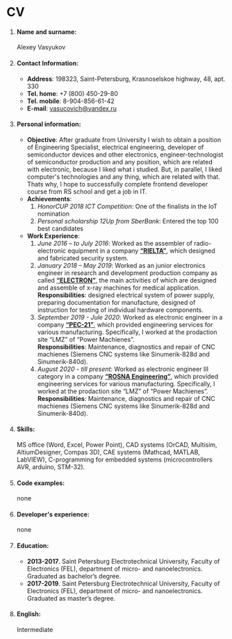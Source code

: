 # CV

1) #### Name and surname:
    Alexey Vasyukov
2) #### Contact Information:
    * __Address__: 198323, Saint-Petersburg, Krasnoselskoe highway, 48, apt. 330
    * __Tel. home__: +7 (800) 450-29-80
    * __Tel. mobile__: 8-904-856-61-42
    * __E-mail__: <vasucovich@yandex.ru>
3) #### Personal information:
    * __Objective__:
        After graduate from University I wish to obtain a position of Engineering Specialist, electrical engineering, developer of semiconductor devices and other electronics, engineer-technologist of semiconductor production and any position, which are related with electronic, because I liked what i studied. But, in parallel, I liked computer's technologies and any thing, which are related with that. Thats why, I hope to successfully complete frontend developer course from RS school and get a job in IT.
    * __Achievements__:
        1) _HonorCUP 2018 ICT Competition_: One of the finalists in the IoT nomination
        2) _Personal scholarship 12Up from SberBank_: Entered the top 100 best candidates
    * __Work Experience__:
        1) *June 2016 – to July 2016*: Worked as the assembler of radio-electronic equipment in a company [__“RIELTA”__](https://rielta.ru/), which designed and fabricated security system.
        2) *January 2018 – May 2019*: Worked as an junior electronics engineer in research and development production company as called [__“ELECTRON”__](https://electronxray.com/), the main activities of which are designed and assemble of x-ray machines for medical application.\
        **Responsibilities**: designed electrical system of power supply, preparing
documentation for manufacture, designed of instruction for testing of individual hardware components.
        3) *September 2019 - Jule 2020*: Worked as electronic engineer in a company [__“PEC-21”__](https://pec21.ru/), which provided engineering services for various manufacturing. Specifically, I worked at the prodaction site “LMZ” of “Power Machienes”.\
        **Responsibilities**: Maintenance, diagnostics and repair of CNC machienes (Siemens CNC systems like Sinumerik-828d and Sinumerik-840d). 
        4) *August 2020 - till present*: Worked as electronic engineer III category in a company [__“ROSNA Engineering”__](http://rosna.spb.ru/), which provided engineering services for various manufacturing. Specifically, I worked at the prodaction site “LMZ” of “Power Machienes”.\
        **Responsibilities**: Maintenance, diagnostics and repair of CNC machienes (Siemens CNC systems like Sinumerik-828d and Sinumerik-840d).
4) #### Skills:
    MS office (Word, Excel, Power Point), CAD systems (OrCAD, Multisim,
AltiumDesigner, Compas 3D), CAE systems (Mathcad, MATLAB, LabVIEW), C-programming for embedded systems (microcontrollers AVR, arduino, STM-32).
5) #### Code examples:
    none
6) #### Developer's experience:
    none
7) #### Education:
    * __2013-2017__\. Saint Petersburg Electrotechnical University, Faculty of Electronics (FEL), department of micro- and nanoelectronics. Graduated as bachelor’s degree.
    * __2017-2019__\. Saint Petersburg Electrotechnical University, Faculty of Electronics (FEL), department of micro- and nanoelectronics. Graduated as master’s degree.
8) #### English:
    Intermediate
